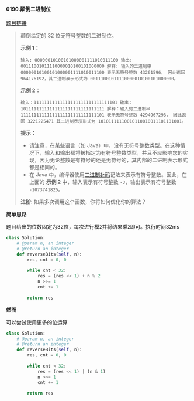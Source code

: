 #### 0190.颠倒二进制位


[题目链接](https://leetcode-cn.com/problems/reverse-bits/)


> 颠倒给定的 32 位无符号整数的二进制位。
>
>  
>
> **示例 1：**
>
> `
> 输入: 00000010100101000001111010011100
> 输出: 00111001011110000010100101000000
> 解释: 输入的二进制串 00000010100101000001111010011100 表示无符号整数 43261596，
>       因此返回 964176192，其二进制表示形式为 00111001011110000010100101000000。
> `
>
> **示例 2：**
>
> `
> 输入：11111111111111111111111111111101
> 输出：10111111111111111111111111111111
> 解释：输入的二进制串 11111111111111111111111111111101 表示无符号整数 4294967293，
>       因此返回 3221225471 其二进制表示形式为 10101111110010110010011101101001。
> `
>
>  
>
> **提示：**
>
> - 请注意，在某些语言（如 Java）中，没有无符号整数类型。在这种情况下，输入和输出都将被指定为有符号整数类型，并且不应影响您的实现，因为无论整数是有符号的还是无符号的，其内部的二进制表示形式都是相同的。
> - 在 Java 中，编译器使用[二进制补码](https://baike.baidu.com/item/%E4%BA%8C%E8%BF%9B%E5%88%B6%E8%A1%A5%E7%A0%81/5295284)记法来表示有符号整数。因此，在上面的 **示例 2** 中，输入表示有符号整数 `-3`，输出表示有符号整数 `-1073741825`。
>
>  
>
> **进阶**:
> 如果多次调用这个函数，你将如何优化你的算法？

**简单思路**

题目给出的位数固定为32位，每次进行模`2`并将结果乘`2`即可。执行时间32ms

```python
class Solution:
    # @param n, an integer
    # @return an integer
    def reverseBits(self, n):
        res, cnt = 0, 0
        
        while cnt < 32:
            res = (res << 1) + n % 2
            n >>= 1
            cnt += 1
        
        return res
```

**然而**

可以尝试使用更多的位运算

```python
class Solution:
    # @param n, an integer
    # @return an integer
    def reverseBits(self, n):
        res, cnt = 0, 0
        
        while cnt < 32:
            res = (res << 1) | (n & 1)
            n >>= 1
            cnt += 1
        
        return res
```

